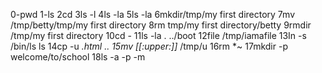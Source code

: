 0-pwd
1-ls
2cd
3ls -l
4ls -la
5ls -la
6mkdir/tmp/my first directory
7mv /tmp/betty/tmp/my first directory
8rm tmp/my first directory/betty
9rmdir /tmp/my first directory
10cd -
11ls -la . ../boot
12file /tmp/iamafile
13In -s /bin/ls ls
14cp -u *.html ..
15mv [[:upper:]]* /tmp/u
16rm *~
17mkdir -p welcome/to/school
18ls -a -p -m 
